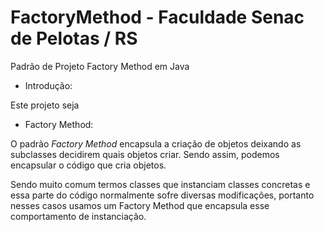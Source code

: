 # FactoryMethod - Faculdade Senac de Pelotas / RS
Padrão de Projeto Factory Method em Java


* Introdução:

Este projeto seja 


* Factory Method: 

O padrão *Factory Method* encapsula a criação de objetos deixando as subclasses decidirem quais objetos criar. Sendo assim, podemos encapsular o código que cria objetos. 

Sendo muito comum termos classes que instanciam classes concretas e essa parte do código normalmente sofre diversas modificações, portanto nesses casos usamos um Factory Method que encapsula esse comportamento de instanciação.


